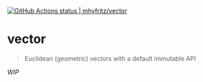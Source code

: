 [![GitHub Actions status | mhyfritz/vector](https://github.com/mhyfritz/vector/workflows/Unit%20tests/badge.svg)](https://github.com/mhyfritz/vector/actions?workflow=Unit+tests)

# vector

> Euclidean (geometric) vectors with a default immutable API

_WIP_
